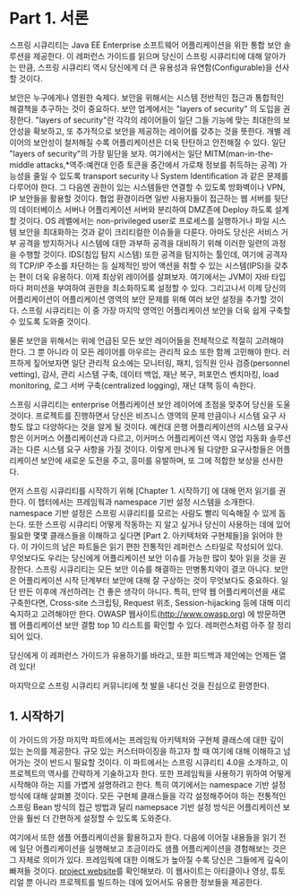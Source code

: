 <h1>Part 1. 서론</h1>

스프링 시큐리티는 Java EE Enterprise 소프트웨어 어플리케이션을 위한 통합 보안 솔루션을 제공한다. 이 레퍼런스 가이드를 읽으며 당신이 스프링 시큐리티에 대해 알아가는 만큼, 스프링 시큐리티 역시 당신에게 더 큰 유용성과 유연함(Configurable)을 선사할 것이다.

보안은 누구에게나 영원한 숙제다. 보안을 위해서는 시스템 전반적인 접근과 통합적인 해결책을 추구하는 것이 중요하다. 보안 업계에서는 "layers of security" 의 도입을 권장한다. "layers of security"란 각각의 레이어들이 일단 그들 기능에 맞는 최대한의 보안성을 확보하고, 또 추가적으로 보안을 제공하는 레이어를 갖추는 것을 뜻한다. 개별 레이어의 보안성이 철저해질 수록 어플리케이션은 더욱 탄탄하고 안전해질 수 있다. 일단 "layers of security"의 가장 밑단을 보자. 여기에서는 일단 MITM(man-in-the-middle attacks,*역주:예컨대 인증 토큰을 중간에서 가로채 정보를 취득하는 공격) 가능성을 줄일 수 있도록 transport security 나 System Identification 과 같은 문제를 다루어야 한다. 그 다음엔 권한이 있는 시스템들만 연결할 수 있도록  방화벽이나 VPN, IP 보안들을 활용할 것이다. 협업 환경이라면 일반 사용자들이 접근하는 웹 서버를 뒷단의 데이터베이스 서버나 어플리케이션 서버와 분리하여 DMZ존에 Deploy 하도록 설계할 것이다. OS 레벨에서는 non-privileged user로 프로세스를 실행하거나 파일 시스템 보안을 최대화하는 것과 같이 크리티컬한 이슈들을 다룬다. 아마도 당신은 서비스 거부 공격을 방지하거나 시스템에 대한 과부하 공격을 대비하기 위해 이러한 일련의 과정을 수행할 것이다. IDS(침입 탐지 시스템) 또한 공격을 탐지하는 툴인데, 여기에 공격자의 TCP/IP 주소를 차단하는 등 실제적인 방어 액션을 취할 수 있는 시스템(IPS)을 갖추는 편이 더욱 유용하다. 이제 최상위 레이어를 살펴보자. 여기에서는 JVM이 자바 타입마다 퍼미션을 부여하여 권한을 최소화하도록 설정할 수 있다. 그리고나서 이제 당신의 어플리케이션이 어플리케이션 영역의 보안 문제를 위해 여러 보안 설정을 추가할 것이다. 스프링 시큐리티는 이 중 가장 마지막 영역인 어플리케이션 보안을 더욱 쉽게 구축할 수 있도록 도와줄 것이다. 


물론 보안을 위해서는 위에 언급된 모든 보안 레이어들을 전체적으로 적절히 고려해야 한다. 그 뿐 아니라 이 모든 레이어를 아우르는 관리적 요소 또한 함께 고민해야 한다. 러프하게 짚어보자면 일단 관리적 요소에는 모니터링, 패치, 임직원 인사 검증(personnel vetting), 감사, 관리 시스템 구축, 데이터 백업, 재난 복구, 퍼포먼스 벤치마킹, load monitoring, 로그 서버 구축(centralized logging), 재난 대책 등이 속한다.


스프링 시큐리티는 enterprise 어플리케이션 보안 레이어에 초점을 맞추어 당신을 도울 것이다. 프로젝트를 진행하면서 당신은 비즈니스 영역의 문제 만큼이나 시스템 요구 사항도 많고 다양하다는 것을 알게 될 것이다. 예컨대 은행 어플리케이션의 시스템 요구사항은 이커머스 어플리케이션과 다르고, 이커머스 어플리케이션 역시 영업 자동화 솔루션과는 다른 시스템 요구 사항을 가질 것이다. 이렇게 만나게 될 다양한 요구사항들은 어플리케이션 보안에 새로운 도전을 주고, 흥미를 유발하며, 또 그에 적합한 보상을 선사한다. 


먼저 스프링 시큐리티를 시작하기 위해 [Chapter 1. 시작하기] 에 대해 먼저 읽기를 권한다. 이 챕터에서는 프레임웍과 namespace 기반 설정 시스템을 소개한다. namespace 기반 설정은 스프링 시큐리티를 모르는 사람도 빨리 익숙해질 수 있게 돕는다. 또한 스프링 시큐리티 어떻게 작동하는 지 알고 싶거나 당신이 사용하는 데에 있어 필요한 몇몇 클래스들을 이해하고 싶다면 [Part 2. 아키텍처와 구현체들]을 읽어야 한다. 이 가이드의 남은 파트들은 읽기 편한 전통적인 레퍼런스 스타일로 작성되어 있다. 무엇보다도 우리는 당신에게 어플리케이션 보안 이슈를 가능한 많이 찾아 읽을 것을 권장한다. 스프링 시큐리티는 모든 보안 이슈를 해결하는 만병통치약이 결코 아니다. 보안은 어플리케이션 시작 단계부터 보안에 대해 잘 구상하는 것이 무엇보다도 중요하다. 일단 만든 이후에 개선하려는 건 좋은 생각이 아니다. 특히, 만약 웹 어플리케이션을 새로 구축한다면, Cross-site 스크립팅, Request 위조, Session-hijacking 등에 대해 미리 숙지하고 고려해야만 한다. OWASP 웹사이트(http://www.owasp.org) 에 방문하면 웹 어플리케이션 보안 결함 top 10 리스트를 확인할 수 있다. 레퍼런스처럼 아주 잘 정리되어 있다.

당신에게 이 레퍼런스 가이드가 유용하기를 바라고, 또한 피드백과 제안에는 언제든 열려 있다!

마지막으로 스프링 시큐리티 커뮤니티에 첫 발을 내디신 것을 진심으로 환영한다.


<h2>1. 시작하기</h2>

이 가이드의 가장 마지막 파트에서는 프레임웍 아키텍처와 구현체 클래스에 대한 깊이 있는 논의를 제공한다. 규모 있는 커스터마이징을 하고자 할 때 여기에 대해 이해하고 넘어가는 것이 반드시 필요할 것이다. 이 파트에서는 스프링 시큐리티 4.0을 소개하고, 이 프로젝트의 역사를 간략하게 기술하고자 한다. 또한 프레임웍을 사용하기 위하여 어떻게 시작해야 하는 지를 가볍게 설명하려고 한다. 특히 여기에서는 namespace 기반 설정 방식에 대해 살펴볼 것이다. 모든 구현체 클래스들을 각각 설정해주어야 하는 전통적인 스프링 Bean 방식의 접근 방법과 달리 namepsace 기반 설정 방식은 어플리케이션 보안을 훨씬 더 간편하게 설정할 수 있도록 도와준다.


여기에서 또한 샘플 어플리케이션을 활용하고자 한다. 다음에 이어질 내용들을 읽기 전에 일단 어플리케이션을 실행해보고 조금이라도 샘플 어플리케이션을 경험해보는 것은 그 자체로 의미가 있다. 프레임웍에 대한 이해도가 높아질 수록 당신은 그들에게 깊숙이 빠져들 것이다. <a href="http://projects.spring.io/spring-security/">project website</a>를 확인해보라. 이 웹사이트는 아티클이나 영상, 튜토리얼 뿐 아니라 프로젝트를 빌드하는 데에 있어서도 유용한 정보들을 제공한다.

